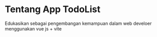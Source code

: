 # Tentang App TodoList
Edukasikan sebagai pengembangan kemampuan dalam web develoer menggunakan vue js + vite
